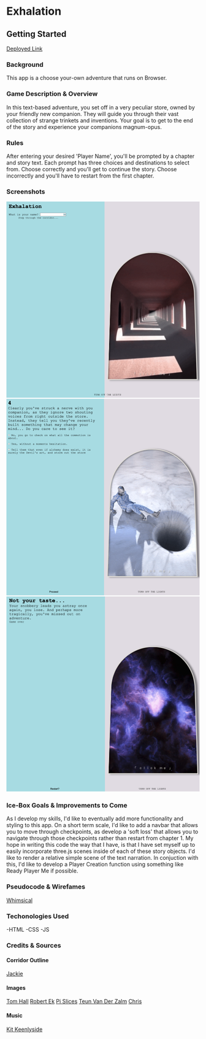 # Exhalation


## **Getting Started**

[Deployed Link](https://exhalation-cyoa.netlify.app/)


### **Background** 

This app is a choose your-own adventure that runs on Browser. 

### **Game Description & Overview** 

In this text-based adventure, you set off in a very peculiar store, owned by your friendly new companion. They will guide you through their vast collection of strange trinkets and inventions. Your goal is to get to the end of the story and experience your companions magnum-opus.  


### **Rules** 

After entering your desired 'Player Name', you'll be prompted by a chapter and story text. Each prompt has three choices and destinations to select from. Choose correctly and you'll get to continue the story. Choose incorrectly and you'll have to restart from the first chapter. 

### **Screenshots**

![start screen](screenshots/homepage.png)
![game play](screenshots/Gameplay.png)
![game over](screenshots/gameover.png)


### **Ice-Box Goals & Improvements to Come** 

As I develop my skills, I'd like to eventually add more functionality and styling to this app. On a short term scale, I'd like to add a navbar that allows you to move through checkpoints, as develop a 'soft loss' that allows you to navigate through those checkpoints rather than restart from chapter 1. My hope in writing this code the way that I have, is that I have set myself up to easily incorporate three.js scenes inside of each of these story objects. I'd like to render a relative simple scene of the text narration. In conjuction with this, I'd like to develop a Player Creation function using something like Ready Player Me if possible. 

### **Pseudocode & Wirefames**

[Whimsical](https://whimsical.com/exhalation-JwVdgWFPqFPeivpc35BA67)

### **Techonologies Used**

-HTML 
-CSS 
-JS

### **Credits & Sources** 

#### Corridor Outline

[Jackie](https://codepen.io/jackiezen/details/JjJxGOY)

#### Images 

  [Tom Hall](https://media3.giphy.com/media/26tnaNlcZHVwfsQTe/giphy.gif?cid=790b7611655928d137c77e4961b901c4b4e8d7d19cdad8ff&rid=giphy.gif&ct=g)
  [Robert Ek](https://media.giphy.com/media/lKKXOCVviOAXS/giphy-downsized-large.gif)
  [Pi Slices](https://media4.giphy.com/media/1AiqjMPNltYFVyFF2z/giphy.gif?cid=790b761175e804ef1f35d71b5bd2e35aa0733a76f459354b&rid=giphy.gif&ct=g)
  [Teun Van Der Zalm](https://media0.giphy.com/media/3og0IV7MOCfnm85iRa/giphy.gif?cid=790b7611eabe3308d23f076b6d11d4e0d5c1972672b25b2e&rid=giphy.gif&ct=g)
  [Chris](https://media4.giphy.com/media/H1B8ZtMvhpy6QjpOnN/giphy.gif?cid=790b76112743c6d301390f9e0157fa3cf3429240d52f8fa0&rid=giphy.gif&ct=g)


#### Music 

[Kit Keenlyside](https://app.soundstripe.com/songs/13598)


